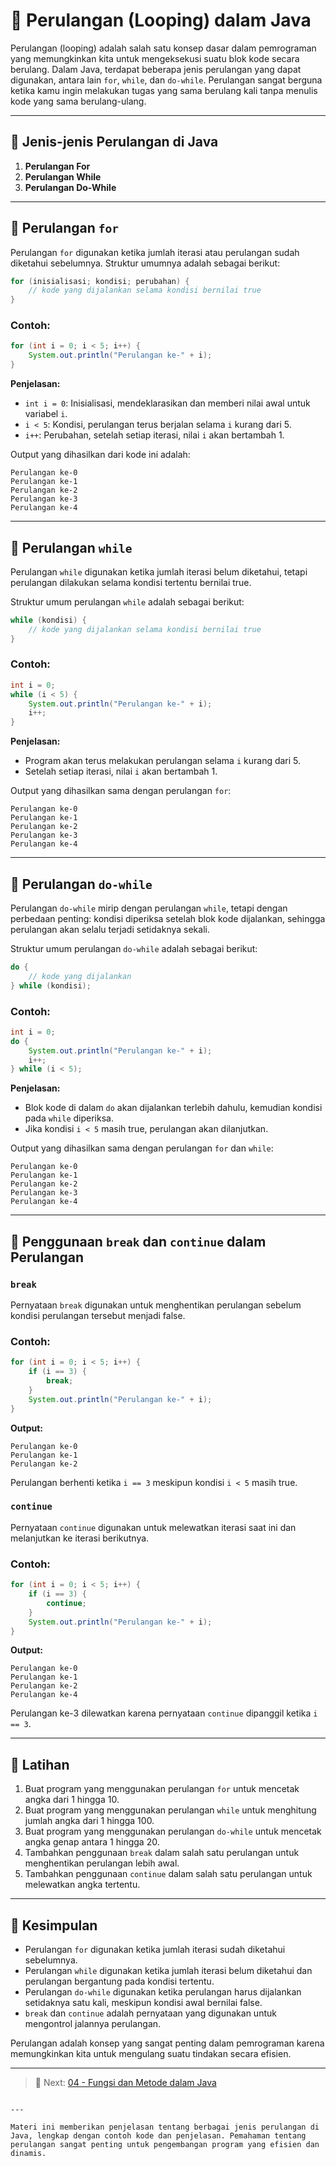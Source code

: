 # 🧠 Perulangan (Looping) dalam Java

Perulangan (looping) adalah salah satu konsep dasar dalam pemrograman yang memungkinkan kita untuk mengeksekusi suatu blok kode secara berulang. Dalam Java, terdapat beberapa jenis perulangan yang dapat digunakan, antara lain `for`, `while`, dan `do-while`. Perulangan sangat berguna ketika kamu ingin melakukan tugas yang sama berulang kali tanpa menulis kode yang sama berulang-ulang.

---

## 📌 Jenis-jenis Perulangan di Java

1. **Perulangan For**
2. **Perulangan While**
3. **Perulangan Do-While**

---

## 📌 Perulangan `for`

Perulangan `for` digunakan ketika jumlah iterasi atau perulangan sudah diketahui sebelumnya. Struktur umumnya adalah sebagai berikut:

```java
for (inisialisasi; kondisi; perubahan) {
    // kode yang dijalankan selama kondisi bernilai true
}
```

### Contoh:

```java
for (int i = 0; i < 5; i++) {
    System.out.println("Perulangan ke-" + i);
}
```

**Penjelasan:**
- `int i = 0`: Inisialisasi, mendeklarasikan dan memberi nilai awal untuk variabel `i`.
- `i < 5`: Kondisi, perulangan terus berjalan selama `i` kurang dari 5.
- `i++`: Perubahan, setelah setiap iterasi, nilai `i` akan bertambah 1.

Output yang dihasilkan dari kode ini adalah:
```
Perulangan ke-0
Perulangan ke-1
Perulangan ke-2
Perulangan ke-3
Perulangan ke-4
```

---

## 📌 Perulangan `while`

Perulangan `while` digunakan ketika jumlah iterasi belum diketahui, tetapi perulangan dilakukan selama kondisi tertentu bernilai true.

Struktur umum perulangan `while` adalah sebagai berikut:

```java
while (kondisi) {
    // kode yang dijalankan selama kondisi bernilai true
}
```

### Contoh:

```java
int i = 0;
while (i < 5) {
    System.out.println("Perulangan ke-" + i);
    i++;
}
```

**Penjelasan:**
- Program akan terus melakukan perulangan selama `i` kurang dari 5.
- Setelah setiap iterasi, nilai `i` akan bertambah 1.

Output yang dihasilkan sama dengan perulangan `for`:
```
Perulangan ke-0
Perulangan ke-1
Perulangan ke-2
Perulangan ke-3
Perulangan ke-4
```

---

## 📌 Perulangan `do-while`

Perulangan `do-while` mirip dengan perulangan `while`, tetapi dengan perbedaan penting: kondisi diperiksa setelah blok kode dijalankan, sehingga perulangan akan selalu terjadi setidaknya sekali.

Struktur umum perulangan `do-while` adalah sebagai berikut:

```java
do {
    // kode yang dijalankan
} while (kondisi);
```

### Contoh:

```java
int i = 0;
do {
    System.out.println("Perulangan ke-" + i);
    i++;
} while (i < 5);
```

**Penjelasan:**
- Blok kode di dalam `do` akan dijalankan terlebih dahulu, kemudian kondisi pada `while` diperiksa.
- Jika kondisi `i < 5` masih true, perulangan akan dilanjutkan.

Output yang dihasilkan sama dengan perulangan `for` dan `while`:
```
Perulangan ke-0
Perulangan ke-1
Perulangan ke-2
Perulangan ke-3
Perulangan ke-4
```

---

## 📌 Penggunaan `break` dan `continue` dalam Perulangan

### `break`

Pernyataan `break` digunakan untuk menghentikan perulangan sebelum kondisi perulangan tersebut menjadi false.

### Contoh:

```java
for (int i = 0; i < 5; i++) {
    if (i == 3) {
        break;
    }
    System.out.println("Perulangan ke-" + i);
}
```

**Output:**
```
Perulangan ke-0
Perulangan ke-1
Perulangan ke-2
```

Perulangan berhenti ketika `i == 3` meskipun kondisi `i < 5` masih true.

### `continue`

Pernyataan `continue` digunakan untuk melewatkan iterasi saat ini dan melanjutkan ke iterasi berikutnya.

### Contoh:

```java
for (int i = 0; i < 5; i++) {
    if (i == 3) {
        continue;
    }
    System.out.println("Perulangan ke-" + i);
}
```

**Output:**
```
Perulangan ke-0
Perulangan ke-1
Perulangan ke-2
Perulangan ke-4
```

Perulangan ke-3 dilewatkan karena pernyataan `continue` dipanggil ketika `i == 3`.

---

## 📌 Latihan

1. Buat program yang menggunakan perulangan `for` untuk mencetak angka dari 1 hingga 10.
2. Buat program yang menggunakan perulangan `while` untuk menghitung jumlah angka dari 1 hingga 100.
3. Buat program yang menggunakan perulangan `do-while` untuk mencetak angka genap antara 1 hingga 20.
4. Tambahkan penggunaan `break` dalam salah satu perulangan untuk menghentikan perulangan lebih awal.
5. Tambahkan penggunaan `continue` dalam salah satu perulangan untuk melewatkan angka tertentu.

---

## 🎯 Kesimpulan

- Perulangan `for` digunakan ketika jumlah iterasi sudah diketahui sebelumnya.
- Perulangan `while` digunakan ketika jumlah iterasi belum diketahui dan perulangan bergantung pada kondisi tertentu.
- Perulangan `do-while` digunakan ketika perulangan harus dijalankan setidaknya satu kali, meskipun kondisi awal bernilai false.
- `break` dan `continue` adalah pernyataan yang digunakan untuk mengontrol jalannya perulangan.

Perulangan adalah konsep yang sangat penting dalam pemrograman karena memungkinkan kita untuk mengulang suatu tindakan secara efisien.

---

> 🚀 Next: [04 - Fungsi dan Metode dalam Java](04-fungsi-metode-dalam-java.md)
```

---

Materi ini memberikan penjelasan tentang berbagai jenis perulangan di Java, lengkap dengan contoh kode dan penjelasan. Pemahaman tentang perulangan sangat penting untuk pengembangan program yang efisien dan dinamis.

